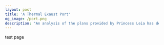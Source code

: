 ```yaml
---
layout: post
title: 'A Thermal Exaust Port'
og_image: /port.png
description: "An analysis of the plans provided by Princess Leia has demonstrated a weakness in the battle station. A small one-man-fighter can maneuver straight down this trench and skim the surface to this poi..."
---
```


test page
